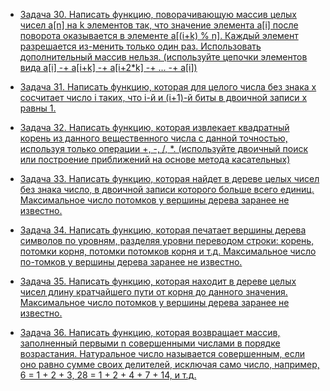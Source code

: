+ [Задача 30. Написать функцию, поворачивающую массив целых чисел a[n] на k элементов так, что значение элемента a[i] после поворота оказывается в элементе a[(i+k) % n]. Каждый элемент разрешается из-менить только один раз. Использовать дополнительный массив нельзя. (используйте цепочки элементов вида a[i] -+  a[i+k] -+  a[i+2*k] -+  ... -+  a[i])](https://github.com/ptrvsrg/NSU_homework_C/tree/master/%D0%A0%D0%B0%D0%B7%D0%BD%D1%8B%D0%B5%20%D0%B7%D0%B0%D0%B4%D0%B0%D1%87%D0%B8/%D0%9F%D0%BE%D0%B2%D0%BE%D1%80%D0%BE%D1%82%20%D0%BC%D0%B0%D1%81%D1%81%D0%B8%D0%B2%D0%B0%20%D0%B1%D0%B5%D0%B7%20%D0%B4%D0%BE%D0%BF.%20%D0%BC%D0%B0%D1%81%D1%81%D0%B8%D0%B2%D0%B0)

+ [Задача 31. Написать функцию, которая для целого числа без знака х сосчитает число i таких, что i-й и (i+1)-й биты в двоичной записи х равны 1.](https://github.com/ptrvsrg/NSU_homework_C/tree/master/%D0%A0%D0%B0%D0%B7%D0%BD%D1%8B%D0%B5%20%D0%B7%D0%B0%D0%B4%D0%B0%D1%87%D0%B8/%D0%9A%D0%BE%D0%BB%D0%B8%D1%87%D0%B5%D1%81%D1%82%D0%B2%D0%BE%202%20%D0%B5%D0%B4%D0%B8%D0%BD%D0%B8%D1%87%D0%BD%D1%8B%D1%85%20%D0%B1%D0%B8%D1%82%D0%BE%D0%B2%20%D0%B2%20%D1%86%D0%B5%D0%BB%D0%BE%D0%BC%20%D1%87%D0%B8%D1%81%D0%BB%D0%B5)

+ [Задача 32. Написать функцию, которая извлекает квадратный корень из данного вещественного числа с данной точностью, используя только операции +, -, /, *. (используйте двоичный поиск или построение приближений на основе метода касательных)](https://github.com/ptrvsrg/NSU_homework_C/tree/master/%D0%A0%D0%B0%D0%B7%D0%BD%D1%8B%D0%B5%20%D0%B7%D0%B0%D0%B4%D0%B0%D1%87%D0%B8/%D0%9A%D0%B2%D0%B0%D0%B4%D1%80%D0%B0%D1%82%D0%BD%D1%8B%D0%B9%20%D0%BA%D0%BE%D1%80%D0%B5%D0%BD%D1%8C)

+ [Задача 33. Написать функцию, которая найдет в дереве целых чисел без знака число, в двоичной записи которого больше всего единиц. Максимальное число потомков у вершины дерева заранее не известно.](https://github.com/ptrvsrg/NSU_homework_C/tree/master/%D0%A0%D0%B0%D0%B7%D0%BD%D1%8B%D0%B5%20%D0%B7%D0%B0%D0%B4%D0%B0%D1%87%D0%B8/%D0%92%D0%B5%D1%80%D1%88%D0%B8%D0%BD%D0%B0%20%D0%B4%D0%B5%D1%80%D0%B5%D0%B2%D0%B0%20%D1%81%20%D0%BD%D0%B0%D0%B8%D0%B1%D0%BE%D0%BB%D1%8C%D1%88%D0%B5%D0%BC%20%D0%BA%D0%BE%D0%BB%D0%B8%D1%87%D0%B5%D1%81%D1%82%D0%B2%D0%BE%D0%BC%20%D0%B5%D0%B4%D0%B8%D0%BD%D0%B8%D1%87%D0%BD%D1%8B%D1%85%20%D0%B1%D0%B8%D1%82%D0%BE%D0%B2)

+ [Задача 34. Написать функцию, которая печатает вершины дерева символов по уровням, разделяя уровни переводом строки: корень, потомки корня, потомки потомков корня и т.д. Максимальное число по-томков у вершины дерева заранее не известно.](https://github.com/ptrvsrg/NSU_homework_C/tree/master/%D0%A0%D0%B0%D0%B7%D0%BD%D1%8B%D0%B5%20%D0%B7%D0%B0%D0%B4%D0%B0%D1%87%D0%B8/%D0%9F%D0%B5%D1%87%D0%B0%D1%82%D1%8C%20%D0%BF%D0%BE%20%D1%83%D1%80%D0%BE%D0%B2%D0%BD%D1%8F%D0%BC)

+ [Задача 35. Написать функцию, которая находит в дереве целых чисел длину кратчайшего пути от корня до данного значения. Максимальное число потомков у вершины дерева заранее не известно.](https://github.com/ptrvsrg/NSU_homework_C/tree/master/%D0%A0%D0%B0%D0%B7%D0%BD%D1%8B%D0%B5%20%D0%B7%D0%B0%D0%B4%D0%B0%D1%87%D0%B8/%D0%9F%D0%BE%D0%B8%D1%81%D0%BA%20%D0%B1%D0%BB%D0%B8%D0%B6%D0%B0%D0%B9%D1%88%D0%B5%D0%B3%D0%BE%20%D1%81%D0%BE%D0%B2%D0%BF%D0%B0%D0%B4%D0%B5%D0%BD%D0%B8%D1%8F)

+ [Задача 36. Написать функцию, которая возвращает массив, заполненный первыми n совершенными числами в порядке возрастания. Натуральное число называется совершенным, если оно равно сумме своих делителей, исключая само число, например, 6 = 1 + 2 + 3, 28 = 1 + 2 + 4 + 7 + 14, и т.д.](https://github.com/ptrvsrg/NSU_homework_C/tree/master/%D0%A0%D0%B0%D0%B7%D0%BD%D1%8B%D0%B5%20%D0%B7%D0%B0%D0%B4%D0%B0%D1%87%D0%B8/%D0%AF%D0%B2%D0%BB%D1%8F%D0%B5%D1%82%D1%81%D1%8F%20%D0%BB%D0%B8%20%D1%87%D0%B8%D1%81%D0%BB%D0%BE%20%D1%81%D0%BE%D0%B2%D0%B5%D1%80%D1%88%D0%B5%D0%BD%D0%BD%D1%8B%D0%BC)